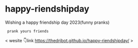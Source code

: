# happy-riendshipday
Wishing a happy friendship day 2023(funny pranks)


``` prank yours friends```

< wesite 👇link
https://thedrjbot.github.io/happy-riendshipday/ >
